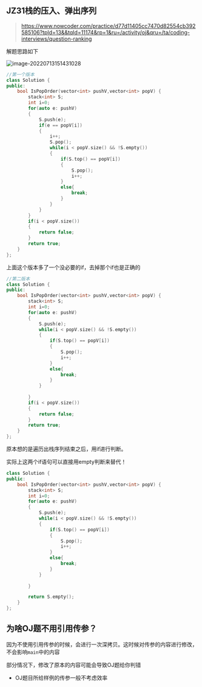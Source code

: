 ## JZ31栈的压入、弹出序列

> https://www.nowcoder.com/practice/d77d11405cc7470d82554cb392585106?tpId=13&&tqId=11174&rp=1&ru=/activity/oj&qru=/ta/coding-interviews/question-ranking

解题思路如下

![image-20220713151431028](https://img-7758-typora.oss-cn-shanghai.aliyuncs.com/R9X/202207131514134.png)

~~~cpp
//第一个版本
class Solution {
public:
    bool IsPopOrder(vector<int> pushV,vector<int> popV) {
        stack<int> S;
        int i=0;
        for(auto e: pushV)
        {
            S.push(e);
            if(e == popV[i])
            {
                i++;
                S.pop();
                while(i < popV.size() && !S.empty())
                {
                    if(S.top() == popV[i])
                    {
                        S.pop();
                        i++;
                    }
                    else{
                        break;
                    }
                }
            }
        }
        if(i < popV.size())
        {
            return false;
        }
        return true;
    }
};
~~~

上面这个版本多了一个没必要的if，去掉那个if也是正确的

~~~cpp
//第二版本
class Solution {
public:
    bool IsPopOrder(vector<int> pushV,vector<int> popV) {
        stack<int> S;
        int i=0;
        for(auto e: pushV)
        {
            S.push(e);
            while(i < popV.size() && !S.empty())
            {
                if(S.top() == popV[i])
                {
                    S.pop();
                    i++;
                }
                else{
                    break;
                }
            }
            
        }
        if(i < popV.size())
        {
            return false;
        }
        return true;
    }
};
~~~

原本想的是遍历出栈序列结束之后，用if进行判断。

实际上这两个if语句可以直接用empty判断来替代！

~~~cpp
class Solution {
public:
    bool IsPopOrder(vector<int> pushV,vector<int> popV) {
        stack<int> S;
        int i=0;
        for(auto e: pushV)
        {
            S.push(e);
            while(i < popV.size() && !S.empty())
            {
                if(S.top() == popV[i])
                {
                    S.pop();
                    i++;
                }
                else{
                    break;
                }
            }
            
        }

        return S.empty();
    }
};
~~~



## 为啥OJ题不用引用传参？

因为不使用引用传参的时候，会进行一次深拷贝。这时候对传参的内容进行修改，不会影响`main`中的内容

部分情况下，修改了原本的内容可能会导致OJ题给你判错

* OJ题目所给样例的传参一般不考虑效率